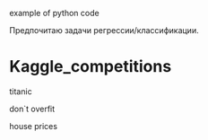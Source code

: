 example of python code

Предпочитаю задачи регрессии/классификации.

# Kaggle_competitions

titanic

don`t overfit

house prices
